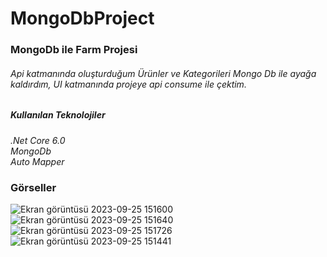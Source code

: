 # MongoDbProject
### MongoDb ile Farm Projesi
###### Api katmanında oluşturduğum Ürünler ve Kategorileri Mongo Db ile ayağa kaldırdım, UI katmanında projeye api consume ile çektim.
##### Kullanılan Teknolojiler
*.Net Core 6.0* <br/>
*MongoDb* <br/>
*Auto Mapper* <br/>
### Görseller
![Ekran görüntüsü 2023-09-25 151600](https://github.com/ismailtopcu/AgrowfarmWithMongoDb/assets/120684132/0db7349c-c8e4-45b3-8858-7cb810b248ed) 
![Ekran görüntüsü 2023-09-25 151640](https://github.com/ismailtopcu/AgrowfarmWithMongoDb/assets/120684132/c70f0156-c698-4341-9158-44c3f6871e17)
![Ekran görüntüsü 2023-09-25 151726](https://github.com/ismailtopcu/AgrowfarmWithMongoDb/assets/120684132/febc892a-cf00-412a-8c19-3e6ac8c4bc58)
![Ekran görüntüsü 2023-09-25 151441](https://github.com/ismailtopcu/AgrowfarmWithMongoDb/assets/120684132/1de41b4c-f5b8-4677-aea5-e55aa97ec7ba)
